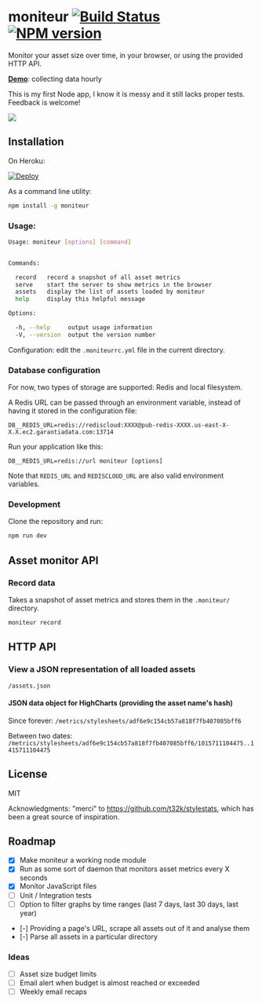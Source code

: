 # moniteur [![Build Status](https://travis-ci.org/kaelig/moniteur.svg)](https://travis-ci.org/kaelig/moniteur) [![NPM version](https://badge.fury.io/js/moniteur.svg)](http://badge.fury.io/js/moniteur)

Monitor your asset size over time, in your browser, or using the provided HTTP API.

**[Demo](https://moniteur.herokuapp.com/)**: collecting data hourly

This is my first Node app, I know it is messy and it still lacks proper tests. Feedback is welcome!

![ ](https://cdn.rawgit.com/kaelig/moniteur/8cc242f6fefa495a0b8746bca41f5980a76e80c7/docs/screenshot.png)

## Installation

On Heroku:

[![Deploy](https://www.herokucdn.com/deploy/button.svg)](https://heroku.com/deploy)

As a command line utility:

```bash
npm install -g moniteur
```

### Usage:

```bash
Usage: moniteur [options] [command]


Commands:

  record   record a snapshot of all asset metrics
  serve    start the server to show metrics in the browser
  assets   display the list of assets loaded by moniteur
  help     display this helpful message

Options:

  -h, --help     output usage information
  -V, --version  output the version number
```

Configuration: edit the `.moniteurrc.yml` file in the current directory.

### Database configuration

For now, two types of storage are supported: Redis and local filesystem.

A Redis URL can be passed through an environment variable,
instead of having it stored in the configuration file:

```
DB__REDIS_URL=redis://rediscloud:XXXX@pub-redis-XXXX.us-east-X-X.X.ec2.garantiadata.com:13714
```

Run your application like this:
```
DB__REDIS_URL=redis://url moniteur [options]
```

Note that `REDIS_URL` and `REDISCLOUD_URL` are also valid environment variables.

### Development

Clone the repository and run:

```bash
npm run dev
```

## Asset monitor API

### Record data

Takes a snapshot of asset metrics and stores them in the `.moniteur/`
directory.

```bash
moniteur record
```


## HTTP API

### View a JSON representation of all loaded assets

`/assets.json`

#### JSON data object for HighCharts (providing the asset name's hash)

Since forever:
`/metrics/stylesheets/adf6e9c154cb57a818f7fb407085bff6`

Between two dates:
`/metrics/stylesheets/adf6e9c154cb57a818f7fb407085bff6/1015711104475..1415711104475`


## License

MIT

Acknowledgments: "merci" to https://github.com/t32k/stylestats, which has been
a great source of inspiration.

## Roadmap

- [x] Make moniteur a working node module
- [x] Run as some sort of daemon that monitors asset metrics every X seconds
- [x] Monitor JavaScript files
- [ ] Unit / Integration tests
- [ ] Option to filter graphs by time ranges
  (last 7 days, last 30 days, last year)
- [-] Providing a page's URL, scrape all assets out of it
  and analyse them
- [-] Parse all assets in a particular directory

### Ideas

- [ ] Asset size budget limits
- [ ] Email alert when budget is almost reached or exceeded
- [ ] Weekly email recaps
